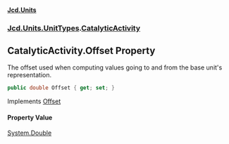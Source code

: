 #### [Jcd.Units](index.md 'index')
### [Jcd.Units.UnitTypes](Jcd.Units.UnitTypes.md 'Jcd.Units.UnitTypes').[CatalyticActivity](Jcd.Units.UnitTypes.CatalyticActivity.md 'Jcd.Units.UnitTypes.CatalyticActivity')

## CatalyticActivity.Offset Property

The offset used when computing values going to and from the base unit's representation.

```csharp
public double Offset { get; set; }
```

Implements [Offset](Jcd.Units.IUnitOfMeasure_TUnits_.Offset.md 'Jcd.Units.IUnitOfMeasure<TUnits>.Offset')

#### Property Value
[System.Double](https://docs.microsoft.com/en-us/dotnet/api/System.Double 'System.Double')